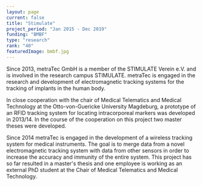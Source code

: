 ```yaml
---
layout: page
current: false
title: "Stimulate"
project_period: "Jan 2015 - Dec 2019"
funding: "BMBF"
type: "research"
rank: "40"
featuredImage: bmbf.jpg
---
```

Since 2013, metraTec GmbH is a member of the STIMULATE Verein e.V. and is involved in the research campus STIMULATE. metraTec is engaged in the research and development of electromagnetic tracking systems for the tracking of implants in the human body.

In close cooperation with the chair of Medical Telematics and Medical Technology at the Otto-von-Guericke University Magdeburg, a prototype of an RFID tracking system for locating intracorporeal markers was developed in 2013/14. In the course of the cooperation on this project two master theses were developed.

Since 2014 metraTec is engaged in the development of a wireless tracking system for medical instruments. The goal is to merge data from a novel electromagnetic tracking system with data from other sensors in order to increase the accuracy and immunity of the entire system. This project has so far resulted in a master's thesis and one employee is working as an external PhD student at the Chair of Medical Telematics and Medical Technology.
